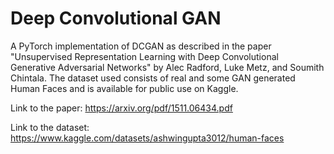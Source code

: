 # Deep Convolutional GAN
A PyTorch implementation of DCGAN as described in the paper "Unsupervised Representation Learning with Deep Convolutional Generative Adversarial Networks" by Alec Radford, Luke Metz, and Soumith Chintala. The dataset used consists of real and some GAN generated Human Faces and is available for public use on Kaggle. 

Link to the paper: https://arxiv.org/pdf/1511.06434.pdf

Link to the dataset: https://www.kaggle.com/datasets/ashwingupta3012/human-faces

